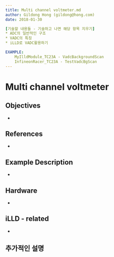 ```yaml
---
title: Multi channel voltmeter.md
author: Gildong Hong (gildong@hong.com)  
date: 2018-01-30

[기술할 내용들 - 기술하고 나면 해당 항목 지우기]
* ADC의 일반적인 구조
* VADC의 특징
* iLLD로 VADC활용하기

EXAMPLE: 
	MyIlldModule_TC23A - VadcBackgroundScan
	InfineonRacer_TC23A - TestVadcBgScan
---
```


# Multi channel voltmeter

## Objectives
*

## References
*

## Example Description 
*

## Hardware
* ​

## iLLD - related
*

## 추가적인 설명
